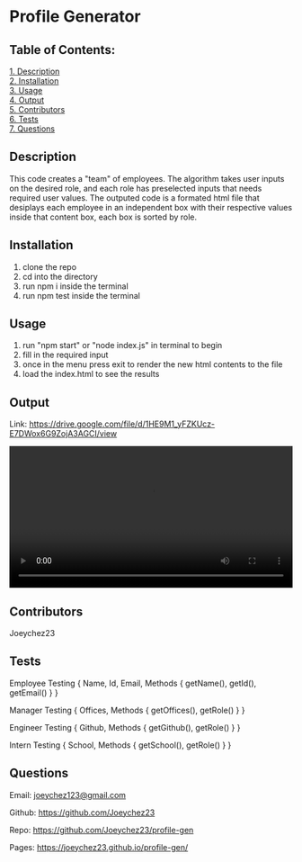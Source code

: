 # Profile Generator

## Table of Contents:

[1. Description](#Description)  
[2. Installation](#Installation)  
[3. Usage](#Usage)  
[4. Output](#Output)  
[5. Contributors](#Contributors)  
[6. Tests](#Tests)  
[7. Questions](#Questions)

## Description

This code creates a "team" of employees. The algorithm takes user inputs on the desired role, and each role has preselected inputs that needs required user values. The outputed code is a formated html file that desiplays each employee in an independent box with their respective values inside that content box, each box is sorted by role. 

## Installation

1. clone the repo
2. cd into the directory
3. run npm i inside the terminal
4. run npm test inside the terminal

## Usage

1. run "npm start" or "node index.js" in terminal to begin
2. fill in the required input
3. once in the menu press exit to render the new html contents to the file
4. load the index.html to see the results

## Output
Link: https://drive.google.com/file/d/1HE9M1_yFZKUcz-E7DWox6G9ZojA3AGCI/view

<video width="100%" src="./public/video/video.webm" controls>
</video>


## Contributors

Joeychez23

## Tests

Employee Testing {
    Name,
    Id,
    Email,
    Methods {
        getName(),
        getId(),
        getEmail()
    }
}

Manager Testing {
    Offices,
    Methods {
        getOffices(),
        getRole()
    }
}

Engineer Testing {
    Github,
    Methods {
        getGithub(),
        getRole()
    }
}

Intern Testing {
    School,
    Methods {
        getSchool(),
        getRole()
    }
}

## Questions

Email: joeychez123@gmail.com

Github: https://github.com/Joeychez23

Repo: https://github.com/Joeychez23/profile-gen

Pages: https://joeychez23.github.io/profile-gen/


